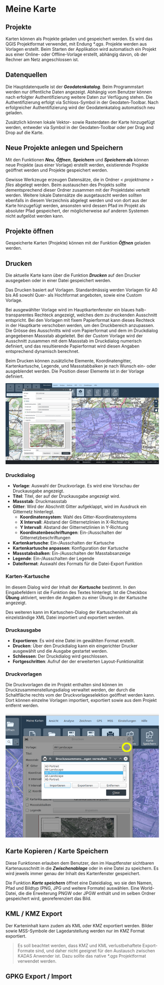 <!-- WARNING: This file is autogenerated by csv2md.py -->
# Meine Karte


## <a name="sec0"></a>Projekte

Karten können als Projekte geladen und gespeichert werden. Es wird das QGIS Projektformat verwendet, mit Endung _*.qgs_. Projekte werden aus Vorlagen erstellt. Beim Starten der Applikation wird automatisch ein Projekt aus einer Online- oder Offline-Vorlage erstellt, abhängig davon, ob der Rechner am Netz angeschlossen ist.


## <a name="sec1"></a>Datenquellen

Die Hauptdatenquelle ist der **_Geodatenkatalog_**. Beim Programmstart werden nur öffentliche Daten angezeigt. Abhängig vom Benutzer können nach erfolgter Authentifizierung weitere Daten zur Verfügung stehen. Die Authentifizierung erfolgt via Schloss-Symbol in der Geodaten-Toolbar. Nach erfolgreicher Authentifizierung wird der Geodatenkatalog automatisch neu geladen.

Zusätzlich können lokale Vektor- sowie Rasterdaten der Karte hinzugefügt werden, entweder via Symbol in der Geodaten-Toolbar oder per Drag and Drop auf die Karte.


## <a name="sec2"></a>Neue Projekte anlegen und Speichern

Mit den Funktionen **_Neu_**, **_Öffnen_**, **_Speichern_** und **_Speichern als_** können neue Projekte (aus einer Vorlage) erstellt werden, existierende Projekte geöffnet werden und Projekte gespeichert werden.

Gewisse Werkzeuge erzeugen Datensätze, die in Ordner _< projektname > files_ abgelegt werden. Beim austauschen des Projekts sollte dementsprechend dieser Ordner zusammen mit der Projektdatei verteilt werden. Weitere lokale Datensätze die ausgetauscht werden sollten ebenfalls in diesem Verzeichnis abgelegt werden und von dort aus der Karte hinzugefügt werden, ansonsten wird dessen Pfad im Projekt als absoluter Pfad gespeichert, der möglicherweise auf anderen Systemen nicht aufgelöst werden kann.


## <a name="sec3"></a>Projekte öffnen

Gespeicherte Karten (Projekte) können mit der Funktion **_Öffnen_** geladen werden.


## <a name="sec4"></a>Drucken

Die aktuelle Karte kann über die Funktion **_Drucken_** auf den Drucker ausgegeben oder in einer Datei gespeichert werden.

Das Drucken basiert auf Vorlagen. Standardmässig werden Vorlagen für A0 bis A6 sowohl Quer- als Hochformat angeboten, sowie eine Custom Vorlage.


Bei ausgewählter Vorlage wird im Hauptkartenfenster ein blaues halb-transparentes Rechteck angezeigt, welches dem zu druckenden Ausschnitt entspricht. Bei den Vorlagen mit fixem Papierformat kann dieses Rechteck in der Hauptkarte verschoben werden, um den Druckbereich anzupassen. Die Grösse des Ausschnitts wird vom Papierformat und dem im Druckdialog angegebenen Massstab abgeleitet. Bei der _Custom_ Vorlage wird der Ausschnitt zusammen mit dem Massstab im Druckdialog numerisch definiert, und das resultierende Papierformat wird diesen Angaben entsprechend dynamisch berechnet.


Beim Drucken können zusätzliche Elemente, Koordinatengitter, Kartenkartusche, Legende, und Massstabbalken je nach Wunsch ein- oder ausgeblendet werden. Die Position dieser Elemente ist in der Vorlage definiert. 

<img src="../media/image12.png" />

### Druckdialog

+ **Vorlage**: Auswahl der Druckvorlage. Es wird eine Vorschau der Druckausgabe angezeigt.
+ **Titel**: Titel, der auf der Druckausgabe angezeigt wird.
+ **Massstab**: Druckmassstab
+ **Gitter**: Wird der Abschnitt Gitter aufgeklappt, wird im Ausdruck ein Gitternetz hinterlegt.
  + **Koordinatensystem**: Wahl des Gitter-Koordinatensystems
  + **X Intervall**: Abstand der Gitternetzlinien in X-Richtung
  + **Y Intervall**: Abstand der Gitternetzlinien in Y-Richtung
  + **Koordinatenbeschriftungen**: Ein-/Ausschalten der Gitternetzbeschriftungen
+ **Kartenkartusche**: Ein-/Ausschalten der Kartusche
+ **Kartenkartusche anpassen**: Konfiguration der Kartusche
+ **Massstabsbalken**: Ein-/Ausschalten der Masstabsanzeige
+ **Legende**: Ein-/Ausschalten der Legende
+ **Dateiformat**: Auswahl des Formats für die Datei-Export Funktion


### Karten-Kartusche

Im diesem Dialog wird der Inhalt der **_Kartusche_** bestimmt. In den Eingabefeldern ist die Funktion des Textes hinterlegt. Ist die Checkbox **Übung** aktiviert, werden die Angaben zu einer Übung in der Kartusche angezeigt.

Des weiteren kann im Kartuschen-Dialog der Kartuscheninhalt als einzelständige XML Datei importiert und exportiert werden.


### Druckausgabe

+ **Exportieren**: Es wird eine Datei im gewählten Format erstellt.
+ **Drucken**: Über den Druckdialog kann ein eingerichter Drucker ausgewählt und die Ausgabe gestartet werden.
+ **Schliessen**: Der Druckdialog wird geschlossen.
+ **Fortgeschritten**: Aufruf der der erweiterten Layout-Funktionalität 


### Druckvorlagen

Die Druckvorlagen die im Projekt enthalten sind können im Druckzusammenstellungsdialog verwaltet werden, der durch die Schaltfläche rechts vom der Druckvorlageselektion geöffnet werden kann. Dort können einzelne Vorlagen importiert, exportiert sowie aus dem Projekt entfernt werden.

<img src="../media/image12.1.png" />

## <a name="sec5"></a>Karte Kopieren / Karte Speichern

Diese Funktionen erlauben dem Benutzer, den im Hauptfenster sichtbaren Kartenausschnitt in die **_Zwischenablage_** oder in eine Datei zu speichern. Es wird jeweils immer genau der Inhalt des Kartenfenster gespeichert.

Die Funktion **_Karte speichern_** öffnet eine Dateidialog, wo sie den Namen, Pfad und Bildtyp (PNG, JPG und weitere Formate) auswählen. Eine World-Datei, die die Erweiterung PNGW oder JPGW enthält und im selben Ordner gespeichert wird, georeferenziert das Bild.


## <a name="sec6"></a>KML / KMZ Export

Der Karteninhalt kann zudem als KML oder KMZ exportiert werden. Bilder sowie MSS-Symbole der Lagedarstellung werden nur im KMZ Format exportiert.

> Es soll beachtet werden, dass KMZ und KML verlustbehaftete Export-Formate sind, und daher nicht geeignet für den Austausch zwischen KADAS Anwender ist. Dazu sollte das native _*.qgs_ Projektformat verwendet werden.


## <a name="sec7"></a>GPKG Export / Import




